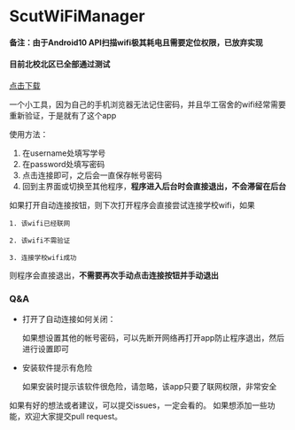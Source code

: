 # ScutWiFiManager

#### 备注：由于Android10 API扫描wifi极其耗电且需要定位权限，已放弃实现
#### 目前北校北区已全部通过测试

[点击下载]: https://github.com/ChuXuan-windy/ScutWiFiManager/releases/tag/v1.0

[点击下载][]

一个小工具，因为自己的手机浏览器无法记住密码，并且华工宿舍的wifi经常需要重新验证，于是就有了这个app

使用方法：

1. 在username处填写学号
2. 在password处填写密码
3. 点击连接即可，之后会一直保存帐号密码
4. 回到主界面或切换至其他程序，**程序进入后台时会直接退出，不会滞留在后台**

如果打开自动连接按钮，则下次打开程序会直接尝试连接学校wifi，如果
```
1. 该wifi已经联网

2. 该wifi不需验证

3. 连接学校wifi成功
```
   则程序会直接退出，**不需要再次手动点击连接按钮并手动退出**

### Q&A

- 打开了自动连接如何关闭：

  如果想设置其他的帐号密码，可以先断开网络再打开app防止程序退出，然后进行设置即可



- 安装软件提示有危险

  如果安装时提示该软件很危险，请忽略，该app只要了联网权限，非常安全



如果有好的想法或者建议，可以提交issues，一定会看的。
如果想添加一些功能，欢迎大家提交pull request。
